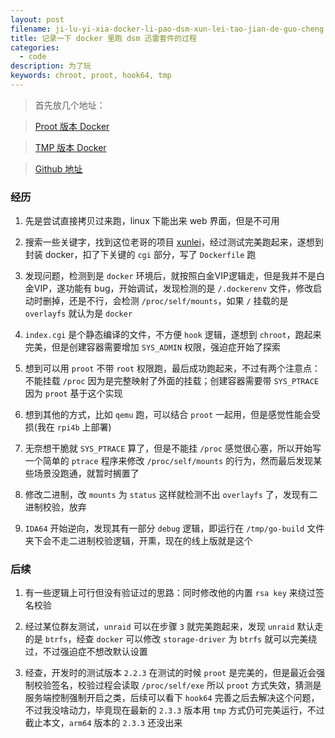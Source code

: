 ```yaml
---
layout: post
filename: ji-lu-yi-xia-docker-li-pao-dsm-xun-lei-tao-jian-de-guo-cheng
title: 记录一下 docker 里跑 dsm 迅雷套件的过程
categories:
  - code
description: 为了玩
keywords: chroot, proot, hook64, tmp
---
```

> 首先放几个地址：

> [Proot 版本 Docker](https://hub.docker.com/repository/docker/springhack/xunlei_cgi)

> [TMP 版本 Docker](https://hub.docker.com/repository/docker/springhack/thunder)

> [Github 地址](https://github.com/Infinity-Server/docker_image_set/)

### 经历

1. 先是尝试直接拷贝过来跑，linux 下能出来 web 界面，但是不可用

2. 搜索一些关键字，找到这位老哥的项目 [xunlei](https://github.com/cnk3x/xunlei)，经过测试完美跑起来，遂想到封装 docker，扣了下关键的 `cgi` 部分，写了 `Dockerfile` 跑

3. 发现问题，检测到是 `docker` 环境后，就按照白金VIP逻辑走，但是我并不是白金VIP，遂功能有 bug，开始调试，发现检测的是 `/.dockerenv` 文件，修改启动时删掉，还是不行，会检测 `/proc/self/mounts`，如果 `/` 挂载的是 `overlayfs` 就认为是 `docker`

4. `index.cgi` 是个静态编译的文件，不方便 `hook` 逻辑，遂想到 `chroot`，跑起来完美，但是创建容器需要增加 `SYS_ADMIN` 权限，强迫症开始了探索

5. 想到可以用 `proot` 不带 `root` 权限跑，最后成功跑起来，不过有两个注意点：不能挂载 `/proc` 因为是完整映射了外面的挂载；创建容器需要带 `SYS_PTRACE` 因为 `proot` 基于这个实现

6. 想到其他的方式，比如 `qemu` 跑，可以结合 `proot` 一起用，但是感觉性能会受损(我在 `rpi4b` 上部署)

7. 无奈想干脆就 `SYS_PTRACE` 算了，但是不能挂 `/proc` 感觉很心塞，所以开始写一个简单的 `ptrace` 程序来修改 `/proc/self/mounts` 的行为，然而最后发现某些场景没跑通，就暂时搁置了

8. 修改二进制，改 `mounts` 为 `status` 这样就检测不出 `overlayfs` 了，发现有二进制校验，放弃

9. `IDA64` 开始逆向，发现其有一部分 `debug` 逻辑，即运行在 `/tmp/go-build` 文件夹下会不走二进制校验逻辑，开熏，现在的线上版就是这个

### 后续

1. 有一些逻辑上可行但没有验证过的思路：同时修改他的内置 `rsa key` 来绕过签名校验

2. 经过某位群友测试，`unraid` 可以在步骤 `3` 就完美跑起来，发现 `unraid` 默认走的是 `btrfs`，经查 `docker` 可以修改 `storage-driver` 为 `btrfs` 就可以完美绕过，不过强迫症不想改默认设置

3. 经查，开发时的测试版本 `2.2.3` 在测试的时候 `proot` 是完美的，但是最近会强制校验签名，校验过程会读取 `/proc/self/exe` 所以 `proot` 方式失效，猜测是服务端控制强制开启之类，后续可以看下 `hook64` 完善之后去解决这个问题，不过我没啥动力，毕竟现在最新的 `2.3.3` 版本用 `tmp` 方式仍可完美运行，不过截止本文，`arm64` 版本的 `2.3.3` 还没出来